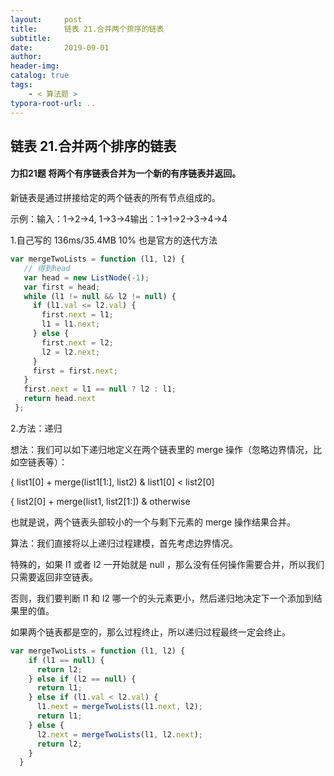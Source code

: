 ```yaml
---
layout:     post
title:      链表 21.合并两个排序的链表
subtitle:  
date:       2019-09-01
author:     
header-img: 
catalog: true
tags:
    - < 算法题 >
typora-root-url: ..
---
```


## 链表 21.合并两个排序的链表

#### 力扣21题  将两个有序链表合并为一个新的有序链表并返回。

新链表是通过拼接给定的两个链表的所有节点组成的。         

示例：输入：1->2->4, 1->3->4输出：1->1->2->3->4->4

1.自己写的 136ms/35.4MB 10% 也是官方的迭代方法       

 ```javascript
 var mergeTwoLists = function (l1, l2) {
    // 得到head            
    var head = new ListNode(-1);
    var first = head;
    while (l1 != null && l2 != null) {
      if (l1.val <= l2.val) {
        first.next = l1;
        l1 = l1.next;
      } else {
        first.next = l2;
        l2 = l2.next;
      }
      first = first.next;
    }
    first.next = l1 == null ? l2 : l1;
    return head.next
  };
 ```

2.方法：递归 

想法：我们可以如下递归地定义在两个链表里的 merge 操作（忽略边界情况，比如空链表等）：       

 { list1[0] + merge(list1[1:], list2) & list1[0] < list2[0]         

{ list2[0] + merge(list1, list2[1:]) & otherwise       

也就是说，两个链表头部较小的一个与剩下元素的 merge 操作结果合并。        

算法：我们直接将以上递归过程建模，首先考虑边界情况。        

特殊的，如果 l1 或者 l2 一开始就是 null ，那么没有任何操作需要合并，所以我们只需要返回非空链表。        

否则，我们要判断 l1 和 l2 哪一个的头元素更小，然后递归地决定下一个添加到结果里的值。        

如果两个链表都是空的，那么过程终止，所以递归过程最终一定会终止。      

```javascript
var mergeTwoLists = function (l1, l2) {
    if (l1 == null) {
      return l2;
    } else if (l2 == null) {
      return l1;
    } else if (l1.val < l2.val) {
      l1.next = mergeTwoLists(l1.next, l2);
      return l1;
    } else {
      l2.next = mergeTwoLists(l1, l2.next);
      return l2;
    }
  }
```



